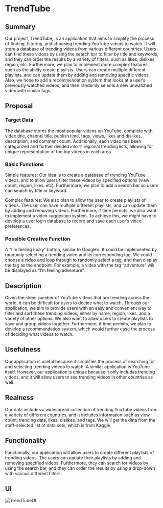 # TrendTube

## Summary

Our project, TrendTube, is an application that aims to simplify the process of finding, filtering, and choosing trending YouTube videos to watch. It will store a database of trending videos from various different countries. Users can find these videos by using the search bar to filter by title and keywords, and they can order the results by a variety of filters, such as likes, dislikes, region, etc.
Furthermore, we plan to implement more complex features, such as the ability create playlists. Users can create multiple different playlists, and can update them by adding and removing specific videos. Also, we hope to add a recommendation system that looks at a user’s previously watched videos, and then randomly selects a new unwatched video with similar tags.


## Proposal

### Target Data

The database stores the most popular videos on YouTube, complete with video title, channel title, publish time, tags, views, likes and dislikes, 
description, and comment count. Additionally, each video has been categorized and further divided into 11 regional trending lists, allowing for 
unique representation of the top videos in each area.

### Basic Functions

Simple features: Our idea is to create a database of trending YouTube videos, and to allow users filter these videos by specified options (view count, region, likes, etc). Furthermore, we plan to add a search bar so users can search by title or keyword.

Complex features: We also plan to allow the user to create playlists of videos. The user can have multiple different playlists, and can update them by adding and removing videos. Furthermore, if time permits, we also want to implement a video suggestion system. To achieve this, we might have to develop a user login database to record and save each user’s video preferences.

### Possible Creative Function

A “I’m feeling lucky” button, similar to Google’s. It could be implemented by randomly selecting a trending video and its corresponding tag. We could choose a video and loop through to randomly select a tag, and then display the tag as the endpoint. For example, a video with the tag “adventure” will be displayed as “I’m feeling adventure”.

## Description

Given the sheer number of YouTube videos that are trending across the world, it can be difficult 
for users to decide what to watch. Through our application, we aim to provide users with an easy 
and convenient way to filter and sort these trending videos, either by name, region, likes, and a 
variety of other options. We also want to allow users to create playlists to save and group videos 
together. Furthermore, if time permits, we plan to develop a recommendation system, which would 
further ease the process of deciding what videos to watch.

## Usefulness

Our application is useful because it simplifies the process of searching for and selecting 
trending videos to watch. A similar application is YouTube itself. However, our application is 
unique because it only includes trending videos, and it will allow users to see trending videos
in other countries as well.

## Realness

Our data includes a widespread collection of trending YouTube videos from a variety of 
different countries, and it includes information such as view count, trending date, 
likes, dislikes, and tags. 
We will get the data from the staff-selected list of data sets, which is from Kaggle.

## Functionality

Functionally, our application will allow users to create different playlists of trending videos. The users can update their playlists by adding and removing specified videos. Furthermore, they can search for videos by using the search bar, and they can order the results by using a drop-down with various different filters.

## UI

![TrendTubeUI](https://user-images.githubusercontent.com/90290549/216851303-de2fbe2a-ddf4-48a7-bd71-a5ef99b30d9c.jpg)

